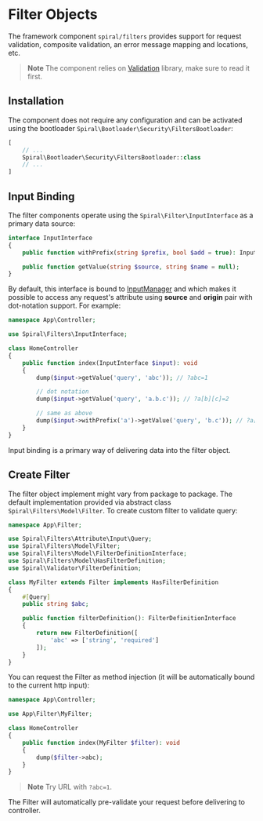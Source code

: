 # Filter Objects

The framework component `spiral/filters` provides support for request validation, composite validation, an error message
mapping and locations, etc.

> **Note**
> The component relies on [Validation](/security/validation.md) library, make sure to read it first.

## Installation

The component does not require any configuration and can be activated using the
bootloader `Spiral\Bootloader\Security\FiltersBootloader`:

```php
[
    // ...
    Spiral\Bootloader\Security\FiltersBootloader::class
    // ...
]
```

## Input Binding

The filter components operate using the `Spiral\Filter\InputInterface` as a primary data source:

```php
interface InputInterface
{
    public function withPrefix(string $prefix, bool $add = true): InputInterface;

    public function getValue(string $source, string $name = null);
}
```

By default, this interface is bound to [InputManager](/http/request-response.md) and which makes it possible to access
any request's attribute using **source** and **origin** pair with dot-notation support. For example:

```php
namespace App\Controller;

use Spiral\Filters\InputInterface;

class HomeController
{
    public function index(InputInterface $input): void
    {
        dump($input->getValue('query', 'abc')); // ?abc=1

        // dot notation
        dump($input->getValue('query', 'a.b.c')); // ?a[b][c]=2

        // same as above
        dump($input->withPrefix('a')->getValue('query', 'b.c')); // ?a[b][c]=2
    }
}
```

Input binding is a primary way of delivering data into the filter object.

## Create Filter

The filter object implement might vary from package to package. The default implementation provided via abstract class
`Spiral\Filters\Model\Filter`. To create custom filter to validate query:

```php
namespace App\Filter;

use Spiral\Filters\Attribute\Input\Query;
use Spiral\Filters\Model\Filter;
use Spiral\Filters\Model\FilterDefinitionInterface;
use Spiral\Filters\Model\HasFilterDefinition;
use Spiral\Validator\FilterDefinition;

class MyFilter extends Filter implements HasFilterDefinition
{
    #[Query]
    public string $abc;

    public function filterDefinition(): FilterDefinitionInterface
    {
        return new FilterDefinition([
            'abc' => ['string', 'required']
        ]);
    }
}
```

You can request the Filter as method injection (it will be automatically bound to the current http input):

```php
namespace App\Controller;

use App\Filter\MyFilter;

class HomeController
{
    public function index(MyFilter $filter): void
    {     
        dump($filter->abc);
    }
}
```

> **Note**
> Try URL with `?abc=1`.

The Filter will automatically pre-validate your request before delivering to controller.
